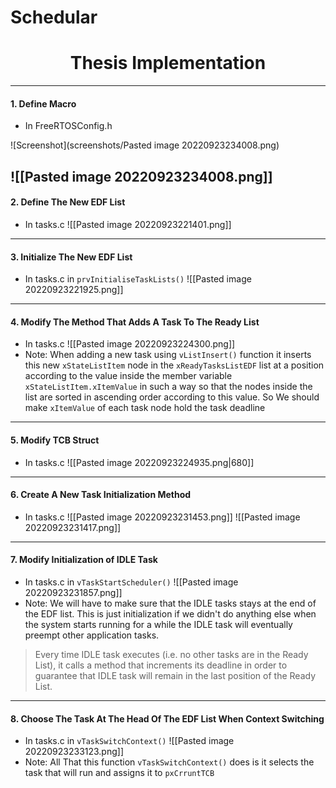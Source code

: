 # Schedular
# <center>Thesis Implementation</center>
---
#### 1. Define Macro
- In FreeRTOSConfig.h

![Screenshot](screenshots/Pasted image 20220923234008.png)

![[Pasted image 20220923234008.png]]
---
#### 2. Define The New EDF List
- In tasks.c
![[Pasted image 20220923221401.png]]
---
#### 3. Initialize The New EDF List
- In tasks.c in `prvInitialiseTaskLists()`
![[Pasted image 20220923221925.png]]
---
#### 4. Modify The Method That Adds A Task To The Ready List
- In tasks.c
![[Pasted image 20220923224300.png]]
- Note: When adding a new task using `vListInsert()` function it inserts this new `xStateListItem` node in the `xReadyTasksListEDF` list at a position according to the value inside the member variable `xStateListItem.xItemValue` in such a way so that the nodes inside the list are sorted in ascending order according to this value. So We should make `xItemValue` of each task node hold the task deadline
---
#### 5. Modify TCB Struct
- In tasks.c
![[Pasted image 20220923224935.png|680]]
---
#### 6. Create A New Task Initialization Method
- In tasks.c
 ![[Pasted image 20220923231453.png]]
![[Pasted image 20220923231417.png]]

---
#### 7. Modify Initialization of IDLE Task
- In tasks.c in `vTaskStartScheduler()`
![[Pasted image 20220923231857.png]]
- Note: We will have to make sure that the IDLE tasks stays at the end of the EDF list. This is just initialization if we didn't do anything else when the system starts running for a while the IDLE task will eventually preempt other application tasks.
> Every time IDLE task executes (i.e. no other tasks are in the Ready List), it calls a method that increments its deadline in order to guarantee that IDLE task will remain in the last position of the Ready List.

---
#### 8. Choose The Task At The Head Of The EDF List When Context Switching
- In tasks.c in `vTaskSwitchContext()`
![[Pasted image 20220923233123.png]]
- Note:  All That this function `vTaskSwitchContext()` does is it selects the task that will run and assigns it to `pxCrruntTCB`
